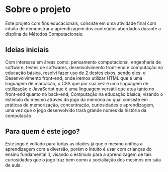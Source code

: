 # Sobre o projeto
Este projeto com fins educacionais, consiste em uma atividade final com intuito de demonstrar a aprendizagem dos conteúdos abordados durante a displina de Métodos Computacionais.

## Ideias iniciais

Com interesse em áreas como: pensamento computacional, engenharia de software, testes de softwares, desenvolvimento front-end e computação na educação básica, resolvi fazer uso de 2 destes eixos, sendo eles:
o Desenvolvimento front-end, onde iremos utilizar HTML que é uma linguagem de marcação, o CSS que por sua vez é uma linguagem de estilização e JavaScript que é uma linguagem versátil que atua tanto no front-end quanto no back-end;
Computação na educação básica, visando o estímulo do mesmo através do jogo da memória ao qual consiste em práticas de memorização, concentração, curiosidades e aprendizagem, uma vez que o jogo desenvolvido trará grande nomes da história da computação.

## Para quem é este jogo?

Este jogo é voltado para todas as idades já que o mesmo unifica a aprendizagem com a diversão, porém o intuito é usar com crianças do ensino fundamental II, visando o estímulo para a aprendizagem de tais curiosidades que o jogo traz bem como a socialiação dos mesmos em sala de aula.
